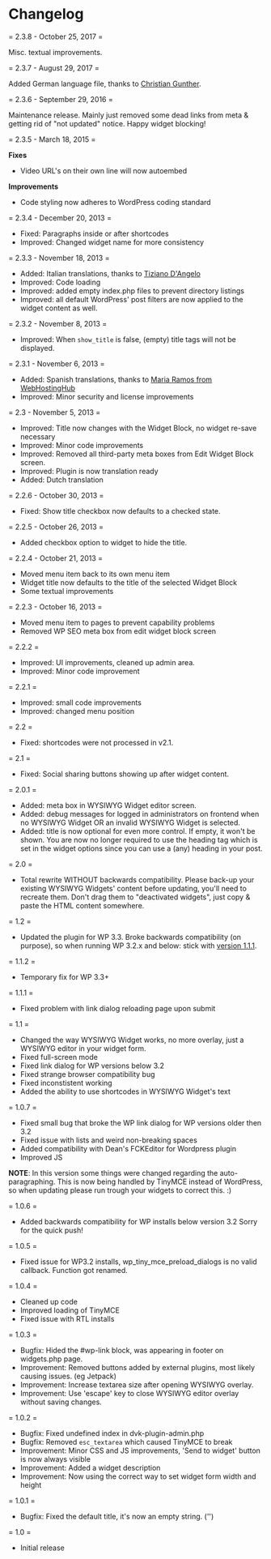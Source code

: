 # Changelog

= 2.3.8 - October 25, 2017 = 

Misc. textual improvements.

= 2.3.7 - August 29, 2017 =

Added German language file, thanks to [Christian Gunther](http://atelier.tag-eins.de/).

= 2.3.6 - September 29, 2016 =

Maintenance release. Mainly just removed some dead links from meta & getting rid of "not updated" notice. Happy widget blocking!

= 2.3.5 - March 18, 2015 =

**Fixes**

- Video URL's on their own line will now autoembed

**Improvements**

- Code styling now adheres to WordPress coding standard

= 2.3.4 - December 20, 2013 =
* Fixed: Paragraphs inside or after shortcodes
* Improved: Changed widget name for more consistency

= 2.3.3 - November 18, 2013 =
* Added: Italian translations, thanks to [Tiziano D'Angelo](http://www.dangelos.it/)
* Improved: Code loading
* Improved: added empty index.php files to prevent directory listings
* Improved: all default WordPress' post filters are now applied to the widget content as well. 

= 2.3.2 - November 8, 2013 =
* Improved: When `show_title` is false, (empty) title tags will not be displayed.

= 2.3.1 - November 6, 2013 =
* Added: Spanish translations, thanks to [Maria Ramos from WebHostingHub](http://www.webhostinghub.com/)
* Improved: Minor security and license improvements

= 2.3 - November 5, 2013 =
* Improved: Title now changes with the Widget Block, no widget re-save necessary
* Improved: Minor code improvements
* Improved: Removed all third-party meta boxes from Edit Widget Block screen.
* Improved: Plugin is now translation ready
* Added: Dutch translation

= 2.2.6 - October 30, 2013 =
* Fixed: Show title checkbox now defaults to a checked state.

= 2.2.5 - October 26, 2013 =
* Added checkbox option to widget to hide the title.

= 2.2.4 - October 21, 2013 =
* Moved menu item back to its own menu item
* Widget title now defaults to the title of the selected Widget Block
* Some textual improvements

= 2.2.3 - October 16, 2013 =
* Moved menu item to pages to prevent capability problems
* Removed WP SEO meta box from edit widget block screen

= 2.2.2 =
* Improved: UI improvements, cleaned up admin area.
* Improved: Minor code improvement

= 2.2.1 =
* Improved: small code improvements
* Improved: changed menu position 

= 2.2 =
* Fixed: shortcodes were not processed in v2.1.

= 2.1 =
* Fixed: Social sharing buttons showing up after widget content.

= 2.0.1 =
* Added: meta box in WYSIWYG Widget editor screen.
* Added: debug messages for logged in administrators on frontend when no WYSIWYG Widget OR an invalid WYSIWYG Widget is selected.
* Added: title is now optional for even more control. If empty, it won't be shown. You are now no longer required to use the heading tag which is set in the widget options since you can use a (any) heading in your post.

= 2.0 =
* Total rewrite WITHOUT backwards compatibility. Please back-up your existing WYSIWYG Widgets' content before updating, you'll need to recreate them. Don't drag them to "deactivated widgets", just copy & paste the HTML content somewhere.

= 1.2 =
* Updated the plugin for WP 3.3. Broke backwards compatibility (on purpose), so when running WP 3.2.x and below: stick with [version 1.1.1](https://downloads.wordpress.org/plugin/wysiwyg-widgets.zip).

= 1.1.2 =
* Temporary fix for WP 3.3+

= 1.1.1 =
* Fixed problem with link dialog reloading page upon submit

= 1.1 =
* Changed the way WYSIWYG Widget works, no more overlay, just a WYSIWYG editor in your widget form.
* Fixed full-screen mode
* Fixed link dialog for WP versions below 3.2
* Fixed strange browser compatibility bug
* Fixed inconstistent working
* Added the ability to use shortcodes in WYSIWYG Widget's text

= 1.0.7 =
* Fixed small bug that broke the WP link dialog for WP versions older then 3.2
* Fixed issue with lists and weird non-breaking spaces
* Added compatibility with Dean's FCKEditor for Wordpress plugin
* Improved JS

**NOTE**: In this version some things were changed regarding the auto-paragraphing. This is now being handled by TinyMCE instead of WordPress, so when updating please run trough your widgets to correct this. :) 

= 1.0.6 =
* Added backwards compatibility for WP installs below version 3.2 Sorry for the quick push!

= 1.0.5 =
* Fixed issue for WP3.2 installs, wp_tiny_mce_preload_dialogs is no valid callback. Function got renamed.

= 1.0.4 =
* Cleaned up code
* Improved loading of TinyMCE
* Fixed issue with RTL installs

= 1.0.3 =
* Bugfix: Hided the #wp-link block, was appearing in footer on widgets.php page.
* Improvement: Removed buttons added by external plugins, most likely causing issues. (eg Jetpack)
* Improvement: Increase textarea size after opening WYSIWYG overlay.
* Improvement: Use 'escape' key to close WYSIWYG editor overlay without saving changes.

= 1.0.2 =
* Bugfix: Fixed undefined index in dvk-plugin-admin.php
* Bugfix: Removed `esc_textarea` which caused TinyMCE to break
* Improvement: Minor CSS and JS improvements, 'Send to widget' button is now always visible
* Improvement: Added a widget description
* Improvement: Now using the correct way to set widget form width and height

= 1.0.1 =
* Bugfix: Fixed the default title, it's now an empty string. ('')

= 1.0 = 
* Initial release
